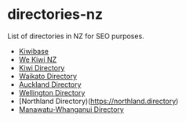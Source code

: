 # directories-nz
List of directories in NZ for SEO purposes.

- [Kiwibase](https://www.kiwibase.co.nz)
- [We Kiwi NZ](https://we.kiwi.nz)
- [Kiwi Directory](https://kiwi.directory)
- [Waikato Directory](https://wko.directory)
- [Auckland Directory](https://auk.directory)
- [Wellington Directory](https://welly.directory)
- [Northland Directory)(https://northland.directory)
- [Manawatu-Whanganui Directory](https://horizons.directory/)
